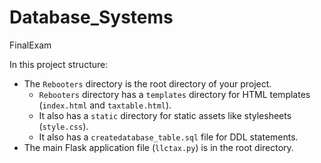 # Database_Systems
FinalExam


In this project structure:
- The `Rebooters` directory is the root directory of your project.
  - `Rebooters` directory has a `templates` directory for HTML templates (`index.html` and `taxtable.html`).
  - It also has a `static` directory for static assets like stylesheets (`style.css`).
  - It also has a `createdatabase_table.sql` file for DDL statements.
- The main Flask application file (`llctax.py`) is in the root directory.
